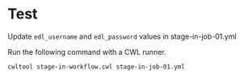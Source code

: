 # Test

Update `edl_username` and `edl_password` values in stage-in-job-01.yml

Run the following command with a CWL runner.

`cwltool stage-in-workflow.cwl stage-in-job-01.yml`
